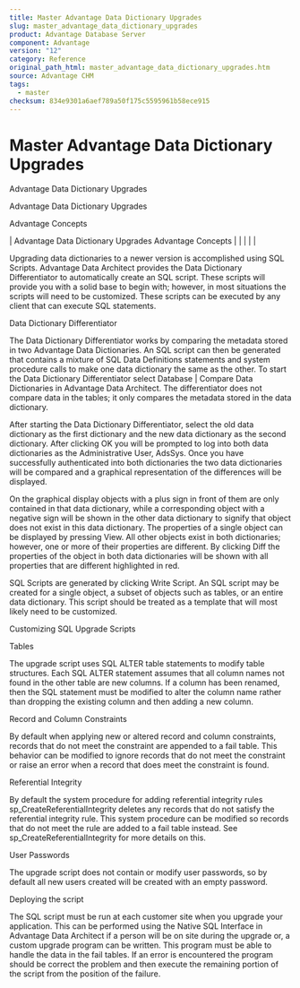 ```yaml
---
title: Master Advantage Data Dictionary Upgrades
slug: master_advantage_data_dictionary_upgrades
product: Advantage Database Server
component: Advantage
version: "12"
category: Reference
original_path_html: master_advantage_data_dictionary_upgrades.htm
source: Advantage CHM
tags:
  - master
checksum: 834e9301a6aef789a50f175c5595961b58ece915
---
```


# Master Advantage Data Dictionary Upgrades

Advantage Data Dictionary Upgrades

Advantage Data Dictionary Upgrades

Advantage Concepts

| Advantage Data Dictionary Upgrades  Advantage Concepts |  |  |  |  |

Upgrading data dictionaries to a newer version is accomplished using SQL Scripts. Advantage Data Architect provides the Data Dictionary Differentiator to automatically create an SQL script. These scripts will provide you with a solid base to begin with; however, in most situations the scripts will need to be customized. These scripts can be executed by any client that can execute SQL statements.

Data Dictionary Differentiator

The Data Dictionary Differentiator works by comparing the metadata stored in two Advantage Data Dictionaries. An SQL script can then be generated that contains a mixture of SQL Data Definitions statements and system procedure calls to make one data dictionary the same as the other. To start the Data Dictionary Differentiator select Database | Compare Data Dictionaries in Advantage Data Architect. The differentiator does not compare data in the tables; it only compares the metadata stored in the data dictionary.

After starting the Data Dictionary Differentiator, select the old data dictionary as the first dictionary and the new data dictionary as the second dictionary. After clicking OK you will be prompted to log into both data dictionaries as the Administrative User, AdsSys. Once you have successfully authenticated into both dictionaries the two data dictionaries will be compared and a graphical representation of the differences will be displayed.

On the graphical display objects with a plus sign in front of them are only contained in that data dictionary, while a corresponding object with a negative sign will be shown in the other data dictionary to signify that object does not exist in this data dictionary. The properties of a single object can be displayed by pressing View. All other objects exist in both dictionaries; however, one or more of their properties are different. By clicking Diff the properties of the object in both data dictionaries will be shown with all properties that are different highlighted in red.

SQL Scripts are generated by clicking Write Script. An SQL script may be created for a single object, a subset of objects such as tables, or an entire data dictionary. This script should be treated as a template that will most likely need to be customized.

Customizing SQL Upgrade Scripts

Tables

The upgrade script uses SQL ALTER table statements to modify table structures. Each SQL ALTER statement assumes that all column names not found in the other table are new columns. If a column has been renamed, then the SQL statement must be modified to alter the column name rather than dropping the existing column and then adding a new column.

Record and Column Constraints

By default when applying new or altered record and column constraints, records that do not meet the constraint are appended to a fail table. This behavior can be modified to ignore records that do not meet the constraint or raise an error when a record that does meet the constraint is found.

Referential Integrity

By default the system procedure for adding referential integrity rules sp\_CreateReferentialIntegrity deletes any records that do not satisfy the referential integrity rule. This system procedure can be modified so records that do not meet the rule are added to a fail table instead. See sp\_CreateReferentialIntegrity for more details on this.

User Passwords

The upgrade script does not contain or modify user passwords, so by default all new users created will be created with an empty password.

Deploying the script

The SQL script must be run at each customer site when you upgrade your application. This can be performed using the Native SQL Interface in Advantage Data Architect if a person will be on site during the upgrade or, a custom upgrade program can be written. This program must be able to handle the data in the fail tables. If an error is encountered the program should be correct the problem and then execute the remaining portion of the script from the position of the failure.
